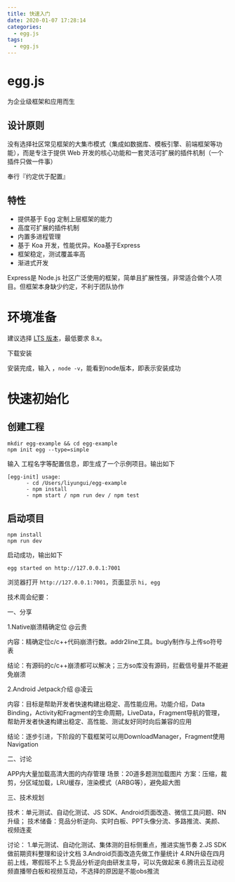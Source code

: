 ```yaml
---
title: 快速入门
date: 2020-01-07 17:28:14
categories:
  - egg.js
tags:
  - egg.js
---
```


# egg.js

为企业级框架和应用而生

## 设计原则

没有选择社区常见框架的大集市模式（集成如数据库、模板引擎、前端框架等功能），而是专注于提供 Web 开发的核心功能和一套灵活可扩展的插件机制（一个插件只做一件事）

奉行『约定优于配置』

## 特性

- 提供基于 Egg 定制上层框架的能力
- 高度可扩展的插件机制
- 内置多进程管理
- 基于 Koa 开发，性能优异。Koa基于Express
- 框架稳定，测试覆盖率高
- 渐进式开发

Express是 Node.js 社区广泛使用的框架，简单且扩展性强，非常适合做个人项目。但框架本身缺少约定，不利于团队协作

# 环境准备

建议选择 [LTS 版本](http://nodejs.org/)，最低要求 8.x。

下载安装

安装完成，输入 ，`node -v`，能看到node版本，即表示安装成功

# 快速初始化

## 创建工程

```
mkdir egg-example && cd egg-example
npm init egg --type=simple
```

输入 工程名字等配置信息，即生成了一个示例项目。输出如下

```
[egg-init] usage:
      - cd /Users/liyungui/egg-example
      - npm install
      - npm start / npm run dev / npm test
```

## 启动项目

```
npm install
npm run dev
```

启动成功，输出如下

```
egg started on http://127.0.0.1:7001
```

浏览器打开 `http://127.0.0.1:7001`，页面显示 `hi, egg`
  


技术周会纪要：

一、分享

1.Native崩溃精确定位 @云贵

内容：精确定位c/c++代码崩溃行数。addr2line工具。bugly制作与上传so符号表

结论：有源码的c/c++崩溃都可以解决；三方so库没有源码，拦截信号量并不能避免崩溃

2.Android Jetpack介绍 @凌云

内容：目标是帮助开发者快速构建出稳定、高性能应用。功能介绍，Data Binding，Activity和Fragment的生命周期，LiveData，Fragment导航的管理，帮助开发者快速构建出稳定、高性能、测试友好同时向后兼容的应用

结论：逐步引进，下阶段的下载框架可以用DownloadManager，Fragment使用Navigation

二、讨论

APP内大量加载高清大图的内存管理
场景：20道多题测加载图片
方案：压缩，裁剪，分区域加载，LRU缓存，渲染模式（ARBG等），避免超大图

三、技术规划

技术：单元测试、自动化测试、JS SDK、Android页面改造、微信工具问题、RN升级；
技术储备：竞品分析逆向、实时白板、PPT头像分流、多路推流、美颜、视频连麦

讨论：
1.单元测试、自动化测试、集体测的目标侧重点，推进实施节奏
2.JS SDK 做前期资料整理和设计文档
3.Android页面改造先做工作量统计
4.RN升级在四月前上线，寒假班不上
5.竞品分析逆向由研发主导，可以先做起来
6.腾讯云互动视频直播带白板和视频互动，不选择的原因是不能obs推流





